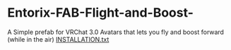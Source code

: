 # Entorix-FAB-Flight-and-Boost-
A Simple prefab for VRChat 3.0 Avatars that lets you fly and boost forward (while in the air)
[INSTALLATION.txt](https://github.com/Entorix/Entorix-FAB-Flight-and-Boost-/files/9595736/INSTALLATION.txt)
